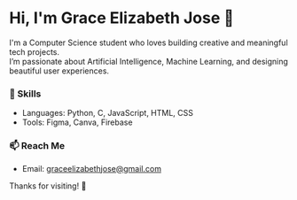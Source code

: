 # Hi, I'm Grace Elizabeth Jose 👋

I'm a Computer Science student who loves building creative and meaningful tech projects.  
I’m passionate about Artificial Intelligence, Machine Learning, and designing beautiful user experiences.

### 🔧 Skills
- Languages: Python, C, JavaScript, HTML, CSS
- Tools: Figma, Canva, Firebase

### 📫 Reach Me
- Email: graceelizabethjose@gmail.com

Thanks for visiting! 🌸
